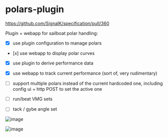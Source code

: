 # polars-plugin

https://github.com/SignalK/specification/pull/360

Plugin + webapp for sailboat polar handling:
- [x] use plugin configuration to manage polars
- [x] use webapp to display polar curves
- [x] use plugin to derive performance data
- [x] use webapp to track current performance (sort of, very rudimentary)
- [ ] support multiple polars instead of the current hardcoded one, including config ui + http POST to set the active one
- [ ] run/beat VMG sets
- [ ] tack / gybe angle set




![image](https://user-images.githubusercontent.com/1049678/38270639-ab7d89ae-378c-11e8-9aa9-ad893f6312cd.png)

![image](https://user-images.githubusercontent.com/1049678/38270717-f0c5b59a-378c-11e8-9365-65961304e3a7.png)
